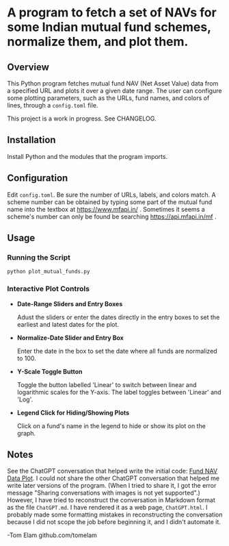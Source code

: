 # A program to fetch a set of NAVs for some Indian mutual fund schemes, normalize them, and plot them.

## Overview

This Python program fetches mutual fund NAV (Net Asset Value) data from a specified URL and plots it over a given date range. The user can configure some plotting parameters, such as the URLs, fund names, and colors of lines, through a `config.toml` file.

This project is a work in progress. See CHANGELOG.

## Installation

Install Python and the modules that the program imports.

## Configuration

Edit `config.toml`. Be sure the number of URLs, labels, and colors match. A scheme number
can be obtained by typing some part of the mutual fund name into the textbox at
https://www.mfapi.in/ . Sometimes it seems a scheme's number can only be found be searching
https://api.mfapi.in/mf .

## Usage

### Running the Script

```
python plot_mutual_funds.py
```

### Interactive Plot Controls

- **Date-Range Sliders and Entry Boxes**

    Adust the sliders or enter the dates directly in the entry boxes to set the earliest and latest dates for the plot.

- **Normalize-Date Slider and Entry Box**

    Enter the date in the box to set the date where all funds are normalized to 100.

- **Y-Scale Toggle Button**

    Toggle the button labelled 'Linear' to switch between linear and logarithmic scales for the Y-axis. The label toggles between 'Linear' and 'Log'.

- **Legend Click for Hiding/Showing Plots**

    Click on a fund's name in the legend to hide or show its plot on the graph.

## Notes

See the ChatGPT conversation that helped write the initial code:
[Fund NAV Data Plot](https://chat.openai.com/share/9849382e-0b4a-4051-9e40-03214602d751).
I could not share the other ChatGPT conversation that helped me write later versions of the program.
(When I tried to share it, I got the error message "Sharing conversations with images is not yet supported".)
However, I have tried to reconstruct the conversation in Markdown format as the file `ChatGPT.md`.
I have rendered it as a web page, `ChatGPT.html`.
I probably made some formatting mistakes in reconstructing the conversation because I did not scope the job
before beginning it, and I didn't automate it.

-Tom Elam
github.com/tomelam
